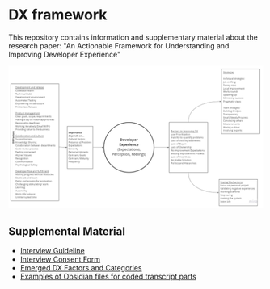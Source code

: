 # DX framework
This repository contains information and supplementary material about the research paper: "An Actionable Framework for Understanding and
Improving Developer Experience"

![Illustration of the Actionable DX Framework](https://github.com/get-dx/dx-framework/blob/main/Actionable-DX-Framework.jpg)


## Supplemental Material
- [Interview Guideline](https://github.com/get-dx/dx-framework/blob/main/supplementary%20material/Appendix%20-%20Interview%20Guideline.docx)
- [Interview Consent Form](https://github.com/get-dx/dx-framework/blob/main/supplementary%20material/Interview%20-%20Participant%20Consent%20Form.docx)
- [Emerged DX Factors and Categories](https://github.com/get-dx/dx-framework/blob/main/supplementary%20material/Emerged%20Factors%20and%20Categories.xlsx)
- [Examples of Obsidian files for coded transcript parts](https://github.com/get-dx/dx-framework/tree/main/supplementary%20material/examples%20of%20obisian%20files)
